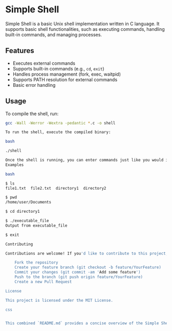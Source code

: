 # Simple Shell

Simple Shell is a basic Unix shell implementation written in C language. It supports basic shell functionalities, such as executing commands, handling built-in commands, and managing processes.

## Features

- Executes external commands
- Supports built-in commands (e.g., `cd`, `exit`)
- Handles process management (fork, exec, waitpid)
- Supports PATH resolution for external commands
- Basic error handling

## Usage

To compile the shell, run:

```bash
gcc -Wall -Werror -Wextra -pedantic *.c -o shell

To run the shell, execute the compiled binary:

bash

./shell

Once the shell is running, you can enter commands just like you would in a standard shell.
Examples

bash

$ ls
file1.txt  file2.txt  directory1  directory2

$ pwd
/home/user/Documents

$ cd directory1

$ ./executable_file
Output from executable_file

$ exit

Contributing

Contributions are welcome! If you'd like to contribute to this project, please follow these steps:

    Fork the repository
    Create your feature branch (git checkout -b feature/YourFeature)
    Commit your changes (git commit -am 'Add some feature')
    Push to the branch (git push origin feature/YourFeature)
    Create a new Pull Request

License

This project is licensed under the MIT License.

css


This combined `README.md` provides a concise overview of the Simple Shell project, including its features, usage instructions, examples, contribution guidelines, and license information.

